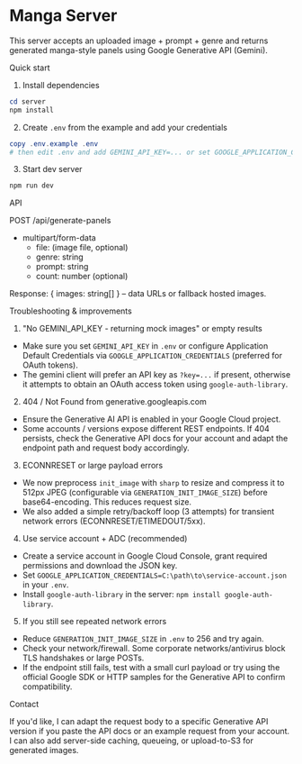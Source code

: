 # Manga Server

This server accepts an uploaded image + prompt + genre and returns generated manga-style panels using Google Generative API (Gemini).

Quick start

1. Install dependencies

```powershell
cd server
npm install
```

2. Create `.env` from the example and add your credentials

```powershell
copy .env.example .env
# then edit .env and add GEMINI_API_KEY=... or set GOOGLE_APPLICATION_CREDENTIALS to a service account JSON path
```

3. Start dev server

```powershell
npm run dev
```

API

POST /api/generate-panels
- multipart/form-data
  - file: (image file, optional)
  - genre: string
  - prompt: string
  - count: number (optional)

Response: { images: string[] } – data URLs or fallback hosted images.

Troubleshooting & improvements

1) "No GEMINI_API_KEY - returning mock images" or empty results
- Make sure you set `GEMINI_API_KEY` in `.env` or configure Application Default Credentials via `GOOGLE_APPLICATION_CREDENTIALS` (preferred for OAuth tokens).
- The gemini client will prefer an API key as `?key=...` if present, otherwise it attempts to obtain an OAuth access token using `google-auth-library`.

2) 404 / Not Found from generative.googleapis.com
- Ensure the Generative AI API is enabled in your Google Cloud project.
- Some accounts / versions expose different REST endpoints. If 404 persists, check the Generative API docs for your account and adapt the endpoint path and request body accordingly.

3) ECONNRESET or large payload errors
- We now preprocess `init_image` with `sharp` to resize and compress it to 512px JPEG (configurable via `GENERATION_INIT_IMAGE_SIZE`) before base64-encoding. This reduces request size.
- We also added a simple retry/backoff loop (3 attempts) for transient network errors (ECONNRESET/ETIMEDOUT/5xx).

4) Use service account + ADC (recommended)
- Create a service account in Google Cloud Console, grant required permissions and download the JSON key.
- Set `GOOGLE_APPLICATION_CREDENTIALS=C:\path\to\service-account.json` in your `.env`.
- Install `google-auth-library` in the server: `npm install google-auth-library`.

5) If you still see repeated network errors
- Reduce `GENERATION_INIT_IMAGE_SIZE` in `.env` to 256 and try again.
- Check your network/firewall. Some corporate networks/antivirus block TLS handshakes or large POSTs.
- If the endpoint still fails, test with a small curl payload or try using the official Google SDK or HTTP samples for the Generative API to confirm compatibility.


Contact

If you'd like, I can adapt the request body to a specific Generative API version if you paste the API docs or an example request from your account. I can also add server-side caching, queueing, or upload-to-S3 for generated images.
